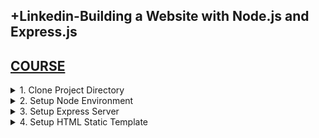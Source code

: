 ## +Linkedin-Building a Website with Node.js and Express.js

## [COURSE](https://www.linkedin.com/learning/building-a-website-with-node-js-and-express-js-3/dynamic-websites-with-node-and-express?resume=false)

<details>
<summary>1. Clone Project Directory </summary>

# Clone Project Directory

## [https://github.com/danielkhan/building-website-nodejs-express/tree/master](https://github.com/danielkhan/building-website-nodejs-express/tree/master)

```x
git clone --bare https://github.com/danielkhan/building-website-nodejs-express.git
cd building-website-nodejs-express.git
git config --bool core.bare false
git reset --hard
git branch
```

# #END</details>

<details>
<summary>2. Setup Node Environment </summary>

# Setup Node Environment

## Initialize npm

```x
npm init -y
```

## Install Express

```x
npm install --save express 
```

### src-AI-Software/my_projects/01_building_a_website/package.json:

```x
{
  "name": "01_building_a_website",
  "version": "1.0.0",
  "main": "index.js",
  "scripts": {
    "test": "echo \"Error: no test specified\" && exit 1"
  },
  "author": "",
  "license": "ISC",
  "description": "",
  "dependencies": {
    "express": "^4.19.2"
  }
}

```

<img width="1397" alt="image" src="https://github.com/user-attachments/assets/4f5aa3ee-a374-41a1-b6aa-0acf3c868ba1">

# #END</details>

<details>
<summary>3. Setup Express Server </summary>

# Setup Express Server

### src-AI-Software/my_projects/01_building_a_website/server.js:

```js
const express = require("express");

const app = express();

const PORT = 3000;

app.get("/", (req, res) => {
  res.send("Hello Express :)");
});

app.listen(PORT, () => {
  console.log(`Server running on port ${PORT}`);
  console.log("Ctrl + C to stop");
});

```

### src-AI-Software/my_projects/01_building_a_website/package.json:

```x
{
  "name": "01_building_a_website",
  "version": "1.0.0",
  "main": "server.js",
  "scripts": {
    "test": "echo \"Error: no test specified\" && exit 1",
    "start": "node server.js"
  },
  "author": "",
  "license": "ISC",
  "description": "",
  "dependencies": {
    "express": "^4.19.2"
  }
}
```

## Run Server

```x
npm run start
```

```x
➜  01_building_a_website git:(main) ✗ npm run start

> 01_building_a_website@1.0.0 start
> node server.js

Server running on port 3000
Ctrl + C to stop
```

![image](https://github.com/user-attachments/assets/61bc6bf1-d244-466e-ab70-4d7b63bace60)

<img width="1397" alt="image" src="https://github.com/user-attachments/assets/73d72bb0-fb1b-4033-86a5-e495d60c32ad">
<img width="1397" alt="image" src="https://github.com/user-attachments/assets/64792e2c-997d-4075-9974-2db4d7f73616">

# #END</details>

<details>
<summary>4. Setup HTML Static Template </summary>

# Setup HTML Static Template

```js

```

```js

```

```js

```

```js

```

```js

```

```js

```

```js

```

```js

```

```js

```


# #END<details>
